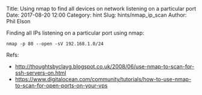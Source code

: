 Title: Using nmap to find all devices on network listening on a particular port
Date: 2017-08-20 12:00
Category: hint
Slug: hints/nmap_ip_scan
Author: Phil Elson


Finding all IPs listening on a particular port using nmap:

```
nmap -p 80 --open -sV 192.168.1.0/24
```

<!-- PELICAN_END_SUMMARY -->

Refs:
 * http://thoughtsbyclayg.blogspot.co.uk/2008/06/use-nmap-to-scan-for-ssh-servers-on.html
 * https://www.digitalocean.com/community/tutorials/how-to-use-nmap-to-scan-for-open-ports-on-your-vps
 
